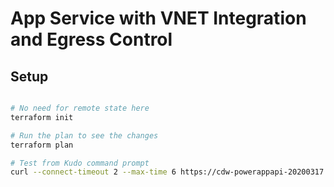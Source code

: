 # App Service with VNET Integration and Egress Control

## Setup

```bash

# No need for remote state here
terraform init

# Run the plan to see the changes
terraform plan

# Test from Kudo command prompt
curl --connect-timeout 2 --max-time 6 https://cdw-powerappapi-20200317.azurewebsites.net/api/IpAddress

```
